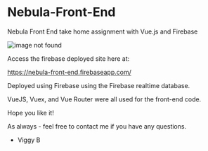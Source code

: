 # Nebula-Front-End

Nebula Front End take home assignment with Vue.js and Firebase

<img src="https://i.imgur.com/1pPaxf8.jpg" alt="image not found" />


Access the firebase deployed site here at:

<a href="https://nebula-front-end.firebaseapp.com/">https://nebula-front-end.firebaseapp.com/</a>

Deployed using Firebase using the Firebase realtime database.

VueJS, Vuex, and Vue Router were all used for the front-end code.

Hope you like it!

As always - feel free to contact me if you have any questions.

- Viggy B